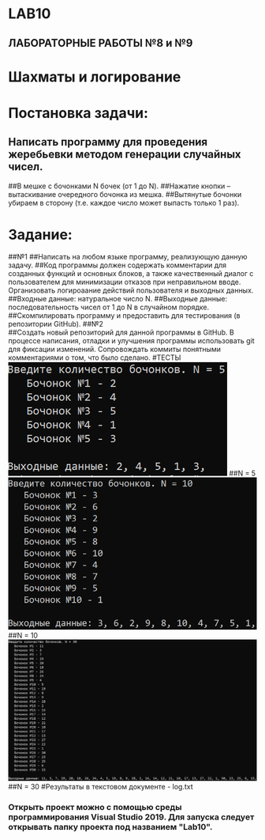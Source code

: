 # LAB10
## ЛАБОРАТОРНЫЕ РАБОТЫ №8 и №9
#  Шахматы и логирование
# Постановка задачи:
## Написать программу для проведения жеребьевки методом генерации случайных чисел.
##В мешке с бочонками N бочек (от 1 до N).
##Нажатие кнопки – вытаскивание очередного бочонка из мешка.
##Вытянутые бочонки убираем в сторону (т.е. каждое число может выпасть только 1 раз).
# Задание:
##№1
##Написать на любом языке программу, реализующую данную задачу.
##Код программы должен содержать комментарии для созданных функций и основных блоков, а также качественный диалог с пользователем для минимизации отказов при неправильном вводе. Организовать логироаание действий пользователя и выходных данных.
##Входные данные: натуральное число N.
##Выходные данные: последовательность чисел от 1 до N в случайном порядке.
##Скомпилировать программу и предоставить для тестирования (в репозитории GitHub).
##№2      
##Создать новый репозиторий для данной программы в GitHub. В процессе написания, отладки и улучшения программы использовать git для фиксации изменений. Сопровождать коммиты понятными комментариями о том, что было сделано.
#ТЕСТЫ
![Тест работы программы №1](images/skrin1.png)
##N = 5
![Тест работы программы №2](images/skrin2.png)
##N = 10
![Тест работы программы №3](images/skrin3.png)
##N = 30
#Результаты в текстовом документе - log.txt
### Открыть проект можно с помощью среды программирования Visual Studio 2019. Для запуска следует открывать папку проекта под названием "Lab10".
